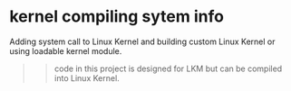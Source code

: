# kernel compiling sytem info
Adding system call to Linux Kernel and building custom Linux Kernel or using loadable kernel module.

>>code in this project is designed for LKM but can be compiled into Linux Kernel.
